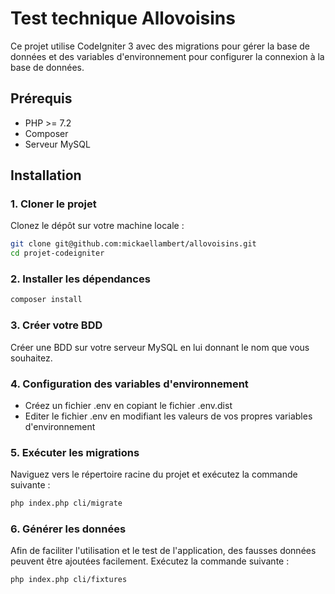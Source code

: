# Test technique Allovoisins

Ce projet utilise CodeIgniter 3 avec des migrations pour gérer la base de données et des variables d'environnement pour configurer la connexion à la base de données.

## Prérequis

- PHP >= 7.2
- Composer
- Serveur MySQL

## Installation

### 1. Cloner le projet

Clonez le dépôt sur votre machine locale :

```sh
git clone git@github.com:mickaellambert/allovoisins.git
cd projet-codeigniter
```

### 2. Installer les dépendances

```sh
composer install
```

### 3. Créer votre BDD

Créer une BDD sur votre serveur MySQL en lui donnant le nom que vous souhaitez. 

### 4. Configuration des variables d'environnement

- Créez un fichier .env en copiant le fichier .env.dist
- Editer le fichier .env en modifiant les valeurs de vos propres variables d'environnement

### 5. Exécuter les migrations

Naviguez vers le répertoire racine du projet et exécutez la commande suivante : 

```sh
php index.php cli/migrate
```

### 6. Générer les données

Afin de faciliter l'utilisation et le test de l'application, des fausses données peuvent être ajoutées facilement. Exécutez la commande suivante : 

```sh
php index.php cli/fixtures
```
